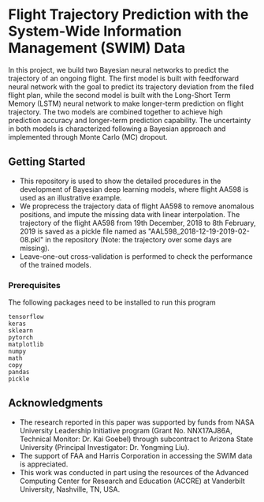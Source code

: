 # Flight Trajectory Prediction with the System-Wide Information Management (SWIM) Data

In this project, we build two Bayesian neural networks to predict the trajectory of an ongoing flight. The first model is built with feedforward neural network with the goal to predict its trajectory deviation from the filed flight plan, while the second model is built with the Long-Short Term Memory (LSTM) neural network to make longer-term prediction on flight trajectory. The two models are combined together to achieve high prediction accuracy and longer-term prediction capability. The uncertainty in both models is characterized following a Bayesian approach and implemented through Monte Carlo (MC) dropout. 

## Getting Started

* This repository is used to show the detailed procedures in the development of Bayesian deep learning models, where flight AA598 is used as an illustrative example. 
* We proprecess the trajectory data of flight AA598 to remove anomalous positions, and impute the missing data with linear interpolation. The trajectory of the flight AA598 from 19th December, 2018 to 8th February, 2019 is saved as a pickle file named as "AAL598_2018-12-19-2019-02-08.pkl" in the repository (Note: the trajectory over some days are missing).
* Leave-one-out cross-validation is performed to check the performance of the trained models.

### Prerequisites

The following packages need to be installed to run this program

```
tensorflow
keras
sklearn
pytorch 
matplotlib
numpy
math
copy
pandas
pickle
```

## Acknowledgments

* The research reported in this paper was supported by funds from NASA University Leadership Initiative program (Grant No. NNX17AJ86A, Technical Monitor: Dr. Kai Goebel) through subcontract to Arizona State University (Principal Investigator: Dr. Yongming Liu). 
* The support of FAA and Harris Corporation in accessing the SWIM data is appreciated. 
* This work was conducted in part using the resources of the Advanced Computing Center for Research and Education (ACCRE) at Vanderbilt University, Nashville, TN, USA.
